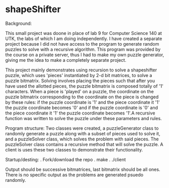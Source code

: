 # shapeShifter

Background: 

This small project was doone in place of lab 9 for Computer Science 140 at UTK, the labs of which I am doing independently.
I have created a separate project because I did not have access to the program to generate random puzzles to solve with a recursive algorithm.
This program was provided by the course on a private server, thus I had to make my own puzzle generator, giving me the idea to make
a completely separate project.

This project mainly demonstrates using recursion to solve a shapeshifter puzzle, which uses 'pieces' instantiated by 2-d bit matrices, to 
solve a puzzle bitmatrix. Solving involves placing the pieces such that after you have used the allotted pieces, the puzzle bitmatrix
is composed totally of '1' characters. When a piece is 'played' on a puzzle, the coordinate on the puzzle bitmatrix corresponding
to the coordinate on the piece is changed by these rules: if the puzzle coordinate is '1' and the piece coordinate it '1' the puzzle 
coordinate becomes '0' and if the puzzle coordinate is '0' and the piece coordinate it '1' the puzzle coordinate becomes '1'.A recursive
function was written to solve the puzzle under these parameters and rules.

Program structure:
Two classes were created, a puzzleGenerator class to randomly generate a puzzle along with a subset of pieces used to solve it,
and a puzzleSolver class, which solves the problem with said pieces. The puzzleSolver class contains a recursive method that
will solve the puzzle. A client is uses these two classes to demonstrate their functionality.

Startup/desting:
. Fork/download the repo
. make
. ./client

Output should be successive bitmatrices, last bitmatrix should be all ones. There is no specific output as the problems are
generated psuedo randomly.
